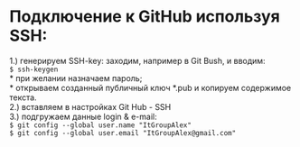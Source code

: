 
# Подключение к GitHub используя SSH:   

1.) генерируем SSH-key: заходим, например в Git Bush, и вводим:   
							    `$ ssh-keygen`  
						  	  * при желании назначаем пароль;   
						  	  * открываем созданный публичный ключ *.pub и копируем содержимое текста.  
2.) вставляем в настройках Git Hub - SSH  
3.) подгружаем данные login & e-mail:  
		  `$ git config --global user.name "ItGroupAlex"`  
		  `$ git config --global user.email "ItGroupAlex@gmail.com"`  
